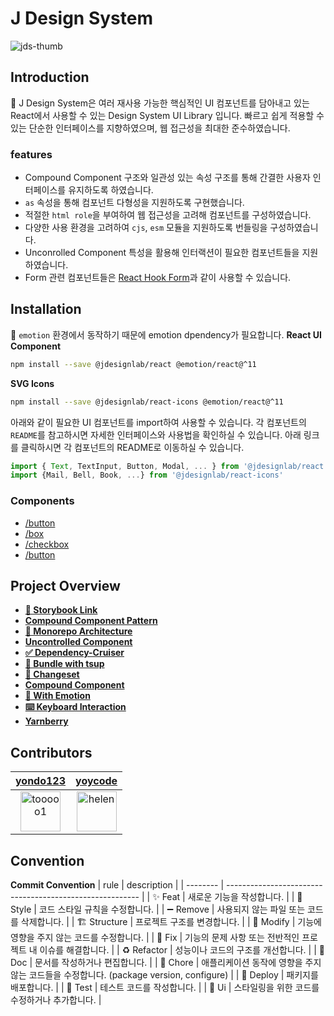 # J Design System

![jds-thumb](https://github.com/react95-io/React95/assets/46988995/ac97b7f7-2420-40f6-9990-25217a8381df)

## Introduction

💎 J Design System은 여러 재사용 가능한 핵심적인 UI 컴포넌트를 담아내고 있는 React에서 사용할 수 있는 Design System UI Library 입니다. 빠르고 쉽게 적용할 수 있는 단순한 인터페이스를 지향하였으며, 웹 접근성을 최대한 준수하였습니다.

### features

- Compound Component 구조와 일관성 있는 속성 구조를 통해 간결한 사용자 인터페이스를 유지하도록 하였습니다.
- `as` 속성을 통해 컴포넌트 다형성을 지원하도록 구현했습니다.
- 적절한 `html role`을 부여하여 웹 접근성을 고려해 컴포넌트를 구성하였습니다.
- 다양한 사용 환경을 고려하여 `cjs`, `esm` 모듈을 지원하도록 번들링을 구성하였습니다.
- Unconrolled Component 특성을 활용해 인터랙션이 필요한 컴포넌트들을 지원하였습니다.
- Form 관련 컴포넌트들은 [React Hook Form](https://react-hook-form.com/)과 같이 사용할 수 있습니다.

## Installation

💄 `emotion` 환경에서 동작하기 때문에 emotion dpendency가 필요합니다.
**React UI Component**  

```bash
npm install --save @jdesignlab/react @emotion/react@^11
```

**SVG Icons**  

```bash
npm install --save @jdesignlab/react-icons @emotion/react@^11
```

아래와 같이 필요한 UI 컴포넌트를 import하여 사용할 수 있습니다. 각 컴포넌트의 `README`를 참고하시면 자세한 인터페이스와 사용법을 확인하실 수 있습니다. 아래 링크를 클릭하시면 각 컴포넌트의 README로 이동하실 수 있습니다.

```jsx
import { Text, TextInput, Button, Modal, ... } from '@jdesignlab/react';
import {Mail, Bell, Book, ...} from '@jdesignlab/react-icons'
```

### Components

- [/button](#)
- [/box](#)
- [/checkbox](#)
- [/button](#)

## Project Overview

- **[📎 Storybook Link](https://designsystemlab.github.io/design-system/)**
- **[Compound Component Pattern](https://github.com/DesignSystemLab/design-system/wiki/Compound-Component-Pattern)**
- **[🔗 Monorepo Architecture](https://github.com/DesignSystemLab/design-system/wiki/Monorepo-Architecture)**
- **[Uncontrolled Component](https://github.com/DesignSystemLab/design-system/wiki/Uncontrolled-Component)**
- **[✅ Dependency-Cruiser](#)**
- **[🧩 Bundle with tsup](https://github.com/DesignSystemLab/design-system/wiki/tsup%EC%9D%84-%ED%99%9C%EC%9A%A9%ED%95%9C-%EB%B2%88%EB%93%A4%EB%A7%81)**
- **[🦋 Changeset](https://github.com/DesignSystemLab/design-system/wiki/%F0%9F%A6%8B-Changeset-CI-CD)**
- **[Compound Component](https://github.com/DesignSystemLab/design-system/wiki/Compound-Component-Pattern)**
- **[💄 With Emotion](https://github.com/DesignSystemLab/design-system/wiki/Styling-Library:-Emotion)**
- **[⌨️ Keyboard Interaction](https://github.com/DesignSystemLab/design-system/wiki/Keyboard-Control)**
- **[Yarnberry](https://github.com/DesignSystemLab/design-system/wiki/Package-Manager:-Yarn-Berry)**

## Contributors

|                             [yondo123](https://github.com/yondo123)<br/>                              |                             [yoycode](https://github.com/yoycode)<br/>                              |
| :---------------------------------------------------------------------------------------------------: | :-------------------------------------------------------------------------------------------------: |
| <img src="https://avatars.githubusercontent.com/u/46988995?v=4" alt="tooooo1" width="64" height="64"> | <img src="https://avatars.githubusercontent.com/u/65293082?v=4" alt="helen" width="64" height="64"> |

## Convention

**Commit Convention**
| rule | description |
| -------- | -------------------------------------------------------- |
| ✨ Feat | 새로운 기능을 작성합니다. |
| 🎨 Style | 코드 스타일 규칙을 수정합니다. |
| ➖ Remove | 사용되지 않는 파일 또는 코드를 삭제합니다. |
| 🏗️ Structure | 프로젝트 구조를 변경합니다. |
| 🔧 Modify | 기능에 영향을 주지 않는 코드를 수정합니다. |
| 🐛 Fix | 기능의 문제 사항 또는 전반적인 프로젝트 내 이슈를 해결합니다. |
| ♻️ Refactor | 성능이나 코드의 구조를 개선합니다. |
| 📝 Doc | 문서를 작성하거나 편집합니다. |
| 🤡 Chore | 애플리케이션 동작에 영향을 주지 않는 코드들을 수정합니다. (package version, configure) |
| 🚀 Deploy | 패키지를 배포합니다. |
| 🧪 Test | 테스트 코드를 작성합니다. |
| 💄 Ui | 스타일링을 위한 코드를 수정하거나 추가합니다. |
